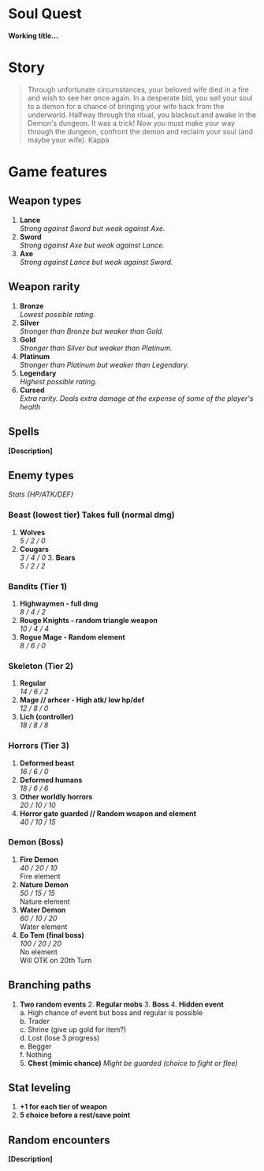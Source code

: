 # Soul Quest
**Working title...**

# Story
> Through unfortunate circumstances, your beloved wife died in a fire and wish to
> see her once again. In a desperate bid, you sell your soul to a demon for a
> chance of bringing your wife back from the underworld. Halfway through the
> ritual, you blackout and awake in the Demon's dungeon. It was a trick! Now you must
> make your way through the dungeon, confront the demon and reclaim your soul
> (and maybe your wife). Kappa

# Game features

## Weapon types
  1. __Lance__  
    *Strong against Sword but weak against Axe.*
  2. __Sword__  
    *Strong against Axe but weak against Lance.*
  3. __Axe__  
    *Strong against Lance but weak against Sword.*

## Weapon rarity
  1. __Bronze__  
    *Lowest possible rating.*
  2. __Silver__  
    *Stronger than Bronze but weaker than Gold.*
  3. __Gold__  
    *Stronger than Silver but weaker than Platinum.*
  4. __Platinum__  
    *Stronger than Platinum but weaker than Legendary.*
  5. __Legendary__  
    *Highest possible rating.*
  6. __Cursed__  
    *Extra rarity. Deals extra damage at the expense of some of the player's health*

## Spells
  __[Description]__

## Enemy types
  *Stats {HP/ATK/DEF}*

### Beast (lowest tier) Takes full (normal dmg)  
  1. __Wolves__  
		*5 / 2 / 0*
  2. __Cougars__  
    *3 / 4 / 0*
 	3. __Bears__  
		*5 / 2 / 2*

### Bandits (Tier 1)  
  1. __Highwaymen - full dmg__  
		*8 / 4 / 2*
  2. __Rouge Knights - random triangle weapon__  
		*10 / 4 / 4*
  3. __Rogue Mage - Random element__  
		*8 / 6 / 0*

### Skeleton (Tier 2)  
  1. __Regular__  
		*14 / 6 / 2*
  2. __Mage // arhcer - High atk/ low hp/def__  
		*12 / 8 / 0*
  3. __Lich (controller)__  
		*18 / 8 / 8*

### Horrors (Tier 3)  
  1. __Deformed beast__  
		*16 / 6 / 0*
  2. __Deformed humans__  
		*18 / 6 / 6*
  3. __Other worldly horrors__  
		*20 / 10 / 10*
  4. __Horror gate guarded // Random weapon and element__  
		*40 / 10 / 15*

### Demon (Boss)
  1. __Fire Demon__  
    *40 / 20 / 10*  
    Fire element
  2. __Nature Demon__  
    *50 / 15 / 15*  
    Nature element
  3. __Water Demon__   
    *60 / 10 / 20*  
    Water element
  4. __Eo Tem (final boss)__  
    *100 / 20 / 20*  
    No element  
    Will OTK on 20th Turn

## Branching paths
  1. __Two random events__
	2. __Regular mobs__
	3. __Boss__
	4. __Hidden event__  
		a. High chance of event but boss and regular is possible  
		b. Trader  
		c. Shrine (give up gold for item?)  
		d. Lost (lose 3 progress)  
		e. Begger  
		f. Nothing  
	5. __Chest (mimic chance)__
		*Might be guarded (choice to fight or flee)*

## Stat leveling
  1. __+1 for each tier of weapon__
  2. __5 choice before a rest/save point__

## Random encounters
  __[Description]__
